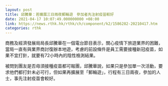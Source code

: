 ```yaml
---
layout: post
title: 邱騰華：若擴展三日兩夜郵輪遊　參加者先注射疫苗較好
date: 2021-04-17 10:07:49.000000000 +08:00
link: https://news.rthk.hk/rthk/ch/component/k2/1586282-20210417.htm
categories: rthk
---
```


商務及經濟發展局局長邱騰華在一個電台節目表示，關心疫情下旅遊業界的困難，當局一直有與業界商討復辦本地遊，考慮的前設條件是員工需要接種新冠疫苗，如果不宜打針，就要有72小時內的陰性檢測結果。

被問到團友是否毋須接種疫苗都可報團，邱騰華說，如果只是參加單一次活動，要求他們都打針未必可行，但如果再擴展至「郵輪遊」，行程有三日兩夜，參加的人士，事先注射疫苗會較好。
